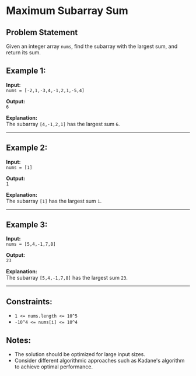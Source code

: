 # Maximum Subarray Sum

## Problem Statement
Given an integer array `nums`, find the subarray with the largest sum, and return its sum.

## Example 1:
**Input:**  
`nums = [-2,1,-3,4,-1,2,1,-5,4]`

**Output:**  
`6`

**Explanation:**  
The subarray `[4,-1,2,1]` has the largest sum `6`.

---

## Example 2:
**Input:**  
`nums = [1]`

**Output:**  
`1`

**Explanation:**  
The subarray `[1]` has the largest sum `1`.

---

## Example 3:
**Input:**  
`nums = [5,4,-1,7,8]`

**Output:**  
`23`

**Explanation:**  
The subarray `[5,4,-1,7,8]` has the largest sum `23`.

---

## Constraints:
- `1 <= nums.length <= 10^5`
- `-10^4 <= nums[i] <= 10^4`

## Notes:
- The solution should be optimized for large input sizes.
- Consider different algorithmic approaches such as Kadane's algorithm to achieve optimal performance.
